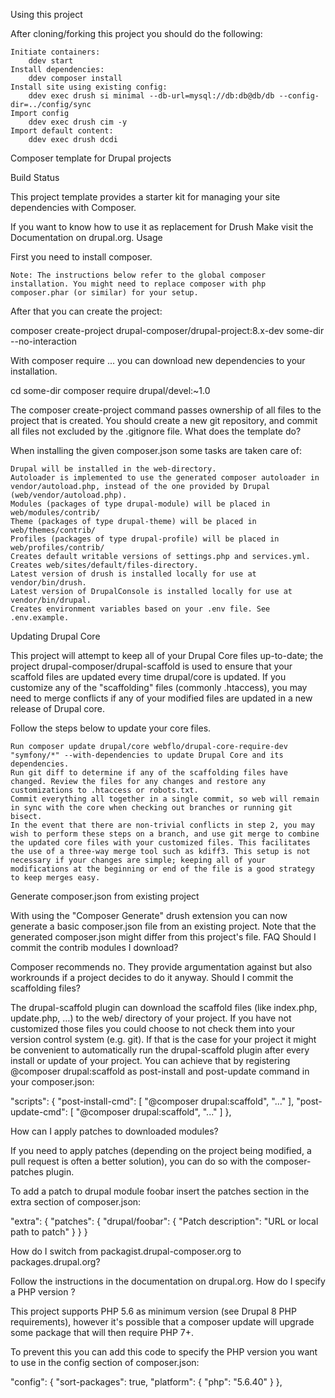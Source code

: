 Using this project

After cloning/forking this project you should do the following:

    Initiate containers:
        ddev start
    Install dependencies:
        ddev composer install
    Install site using existing config:
        ddev exec drush si minimal --db-url=mysql://db:db@db/db --config-dir=../config/sync
    Import config
        ddev exec drush cim -y
    Import default content:
        ddev exec drush dcdi

Composer template for Drupal projects

Build Status

This project template provides a starter kit for managing your site dependencies with Composer.

If you want to know how to use it as replacement for Drush Make visit the Documentation on drupal.org.
Usage

First you need to install composer.

    Note: The instructions below refer to the global composer installation. You might need to replace composer with php composer.phar (or similar) for your setup.

After that you can create the project:

composer create-project drupal-composer/drupal-project:8.x-dev some-dir --no-interaction

With composer require ... you can download new dependencies to your installation.

cd some-dir
composer require drupal/devel:~1.0

The composer create-project command passes ownership of all files to the project that is created. You should create a new git repository, and commit all files not excluded by the .gitignore file.
What does the template do?

When installing the given composer.json some tasks are taken care of:

    Drupal will be installed in the web-directory.
    Autoloader is implemented to use the generated composer autoloader in vendor/autoload.php, instead of the one provided by Drupal (web/vendor/autoload.php).
    Modules (packages of type drupal-module) will be placed in web/modules/contrib/
    Theme (packages of type drupal-theme) will be placed in web/themes/contrib/
    Profiles (packages of type drupal-profile) will be placed in web/profiles/contrib/
    Creates default writable versions of settings.php and services.yml.
    Creates web/sites/default/files-directory.
    Latest version of drush is installed locally for use at vendor/bin/drush.
    Latest version of DrupalConsole is installed locally for use at vendor/bin/drupal.
    Creates environment variables based on your .env file. See .env.example.

Updating Drupal Core

This project will attempt to keep all of your Drupal Core files up-to-date; the project drupal-composer/drupal-scaffold is used to ensure that your scaffold files are updated every time drupal/core is updated. If you customize any of the "scaffolding" files (commonly .htaccess), you may need to merge conflicts if any of your modified files are updated in a new release of Drupal core.

Follow the steps below to update your core files.

    Run composer update drupal/core webflo/drupal-core-require-dev "symfony/*" --with-dependencies to update Drupal Core and its dependencies.
    Run git diff to determine if any of the scaffolding files have changed. Review the files for any changes and restore any customizations to .htaccess or robots.txt.
    Commit everything all together in a single commit, so web will remain in sync with the core when checking out branches or running git bisect.
    In the event that there are non-trivial conflicts in step 2, you may wish to perform these steps on a branch, and use git merge to combine the updated core files with your customized files. This facilitates the use of a three-way merge tool such as kdiff3. This setup is not necessary if your changes are simple; keeping all of your modifications at the beginning or end of the file is a good strategy to keep merges easy.

Generate composer.json from existing project

With using the "Composer Generate" drush extension you can now generate a basic composer.json file from an existing project. Note that the generated composer.json might differ from this project's file.
FAQ
Should I commit the contrib modules I download?

Composer recommends no. They provide argumentation against but also workrounds if a project decides to do it anyway.
Should I commit the scaffolding files?

The drupal-scaffold plugin can download the scaffold files (like index.php, update.php, …) to the web/ directory of your project. If you have not customized those files you could choose to not check them into your version control system (e.g. git). If that is the case for your project it might be convenient to automatically run the drupal-scaffold plugin after every install or update of your project. You can achieve that by registering @composer drupal:scaffold as post-install and post-update command in your composer.json:

"scripts": {
    "post-install-cmd": [
        "@composer drupal:scaffold",
        "..."
    ],
    "post-update-cmd": [
        "@composer drupal:scaffold",
        "..."
    ]
},

How can I apply patches to downloaded modules?

If you need to apply patches (depending on the project being modified, a pull request is often a better solution), you can do so with the composer-patches plugin.

To add a patch to drupal module foobar insert the patches section in the extra section of composer.json:

"extra": {
    "patches": {
        "drupal/foobar": {
            "Patch description": "URL or local path to patch"
        }
    }
}

How do I switch from packagist.drupal-composer.org to packages.drupal.org?

Follow the instructions in the documentation on drupal.org.
How do I specify a PHP version ?

This project supports PHP 5.6 as minimum version (see Drupal 8 PHP requirements), however it's possible that a composer update will upgrade some package that will then require PHP 7+.

To prevent this you can add this code to specify the PHP version you want to use in the config section of composer.json:

"config": {
    "sort-packages": true,
    "platform": {
        "php": "5.6.40"
    }
},